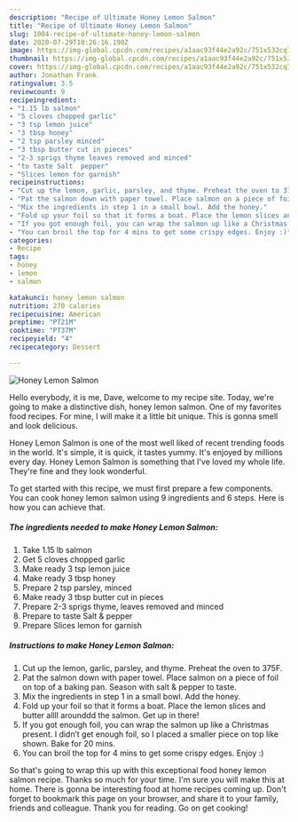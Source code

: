 ```yaml
---
description: "Recipe of Ultimate Honey Lemon Salmon"
title: "Recipe of Ultimate Honey Lemon Salmon"
slug: 1004-recipe-of-ultimate-honey-lemon-salmon
date: 2020-07-29T10:26:16.190Z
image: https://img-global.cpcdn.com/recipes/a1aac93f44e2a92c/751x532cq70/honey-lemon-salmon-recipe-main-photo.jpg
thumbnail: https://img-global.cpcdn.com/recipes/a1aac93f44e2a92c/751x532cq70/honey-lemon-salmon-recipe-main-photo.jpg
cover: https://img-global.cpcdn.com/recipes/a1aac93f44e2a92c/751x532cq70/honey-lemon-salmon-recipe-main-photo.jpg
author: Jonathan Frank
ratingvalue: 3.5
reviewcount: 9
recipeingredient:
- "1.15 lb salmon"
- "5 cloves chopped garlic"
- "3 tsp lemon juice"
- "3 tbsp honey"
- "2 tsp parsley minced"
- "3 tbsp butter cut in pieces"
- "2-3 sprigs thyme leaves removed and minced"
- "to taste Salt  pepper"
- "Slices lemon for garnish"
recipeinstructions:
- "Cut up the lemon, garlic, parsley, and thyme. Preheat the oven to 375F."
- "Pat the salmon down with paper towel. Place salmon on a piece of foil on top of a baking pan. Season with salt &amp; pepper to taste."
- "Mix the ingredients in step 1 in a small bowl. Add the honey."
- "Fold up your foil so that it forms a boat. Place the lemon slices and butter allll arounddd the salmon. Get up in there!"
- "If you got enough foil, you can wrap the salmon up like a Christmas present. I didn’t get enough foil, so I placed a smaller piece on top like shown. Bake for 20 mins."
- "You can broil the top for 4 mins to get some crispy edges. Enjoy :)"
categories:
- Recipe
tags:
- honey
- lemon
- salmon

katakunci: honey lemon salmon 
nutrition: 270 calories
recipecuisine: American
preptime: "PT21M"
cooktime: "PT37M"
recipeyield: "4"
recipecategory: Dessert

---
```



![Honey Lemon Salmon](https://img-global.cpcdn.com/recipes/a1aac93f44e2a92c/751x532cq70/honey-lemon-salmon-recipe-main-photo.jpg)

Hello everybody, it is me, Dave, welcome to my recipe site. Today, we're going to make a distinctive dish, honey lemon salmon. One of my favorites food recipes. For mine, I will make it a little bit unique. This is gonna smell and look delicious.



Honey Lemon Salmon is one of the most well liked of recent trending foods in the world. It's simple, it is quick, it tastes yummy. It's enjoyed by millions every day. Honey Lemon Salmon is something that I've loved my whole life. They're fine and they look wonderful.


To get started with this recipe, we must first prepare a few components. You can cook honey lemon salmon using 9 ingredients and 6 steps. Here is how you can achieve that.

<!--inarticleads1-->

##### The ingredients needed to make Honey Lemon Salmon:

1. Take 1.15 lb salmon
1. Get 5 cloves chopped garlic
1. Make ready 3 tsp lemon juice
1. Make ready 3 tbsp honey
1. Prepare 2 tsp parsley, minced
1. Make ready 3 tbsp butter cut in pieces
1. Prepare 2-3 sprigs thyme, leaves removed and minced
1. Prepare to taste Salt &amp; pepper
1. Prepare Slices lemon for garnish




<!--inarticleads2-->

##### Instructions to make Honey Lemon Salmon:

1. Cut up the lemon, garlic, parsley, and thyme. Preheat the oven to 375F.
1. Pat the salmon down with paper towel. Place salmon on a piece of foil on top of a baking pan. Season with salt &amp; pepper to taste.
1. Mix the ingredients in step 1 in a small bowl. Add the honey.
1. Fold up your foil so that it forms a boat. Place the lemon slices and butter allll arounddd the salmon. Get up in there!
1. If you got enough foil, you can wrap the salmon up like a Christmas present. I didn’t get enough foil, so I placed a smaller piece on top like shown. Bake for 20 mins.
1. You can broil the top for 4 mins to get some crispy edges. Enjoy :)




So that's going to wrap this up with this exceptional food honey lemon salmon recipe. Thanks so much for your time. I'm sure you will make this at home. There is gonna be interesting food at home recipes coming up. Don't forget to bookmark this page on your browser, and share it to your family, friends and colleague. Thank you for reading. Go on get cooking!
